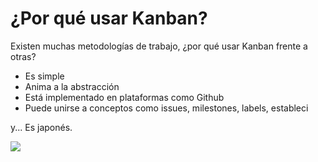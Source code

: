 # ¿Por qué usar Kanban?

Existen muchas metodologías de trabajo, ¿por qué usar Kanban frente a otras?

- Es simple
- Anima a la abstracción
- Está implementado en plataformas como Github
- Puede unirse a conceptos como issues, milestones, labels, estableci

y...
Es japonés.

![](doge.jpg)
